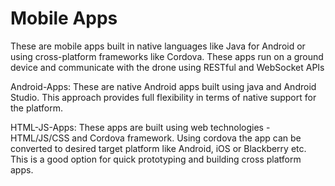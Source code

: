 # Mobile Apps

These are mobile apps built in native languages like Java for Android or using cross-platform frameworks like Cordova. These apps run on a ground device and communicate with the drone using RESTful and WebSocket APIs

Android-Apps:
These are native Android apps built using java and Android Studio. This approach provides full flexibility in terms of native support for the platform. 

HTML-JS-Apps:
These apps are built using web technologies - HTML/JS/CSS and Cordova framework. Using cordova the app can be converted to desired target platform like Android, iOS or Blackberry etc. This is a good option for quick prototyping and building cross platform apps.


